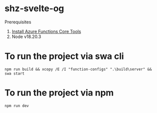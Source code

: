 # shz-svelte-og

Prerequisites

1. [Install Azure Functions Core Tools](https://learn.microsoft.com/en-us/azure/azure-functions/functions-run-local?tabs=windows%2Cisolated-process%2Cnode-v4%2Cpython-v2%2Chttp-trigger%2Ccontainer-apps&pivots=programming-language-csharp])
2. Node v18.20.3

# To run the project via swa cli

`npm run build && xcopy /E /I "function-configs" ".\build\server" && swa start`

# To run the project via npm

`npm run dev`
